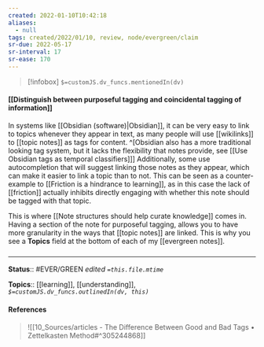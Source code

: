 ```yaml
---
created: 2022-01-10T10:42:18 
aliases:
  - null
tags: created/2022/01/10, review, node/evergreen/claim
sr-due: 2022-05-17
sr-interval: 17
sr-ease: 170
---
```

> [!infobox]
`$=customJS.dv_funcs.mentionedIn(dv)`

#### [[Distinguish between purposeful tagging and coincidental tagging of information]] 

In systems like [[Obsidian (software)|Obsidian]], it can be very easy to link to topics whenever they appear in text, as many people will use [[wikilinks]] to [[topic notes]] as tags for content.
^[Obsidian also has a more traditional looking tag system, but it lacks the flexibility that notes provide, see [[Use Obsidian tags as temporal classifiers]]]
Additionally, some use autocompletion that will suggest linking those notes as they appear, which can make it easier to link a topic than to not. 
This can be seen as a counter-example to [[Friction is a hindrance to learning]], as in this case the lack of [[friction]] actually inhibits directly engaging with whether this note should be tagged with that topic.

This is where [[Note structures should help curate knowledge]] comes in. Having a section of the note for purposeful tagging, allows you to have more granularity in the ways that [[topic notes]] are linked. This is why you see a **Topics** field at the bottom of each of my [[evergreen notes]]. 

### <hr class="footnote"/>

**Status**:: #EVER/GREEN 
*edited `=this.file.mtime`*

**Topics**:: [[learning]], [[understanding]], 
*`$=customJS.dv_funcs.outlinedIn(dv, this)`*

#### References

> ![[10_Sources/articles - The Difference Between Good and Bad Tags • Zettelkasten Method#^305244868]]
